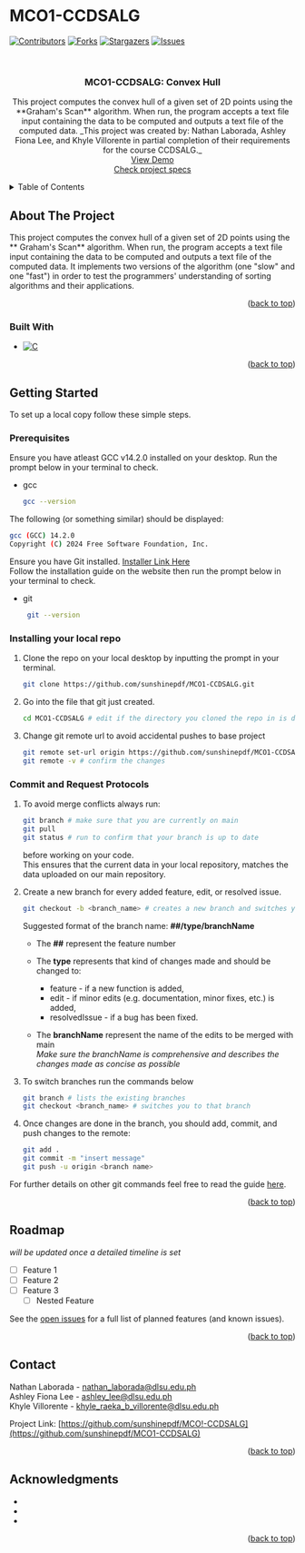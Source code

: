 # MCO1-CCDSALG

<!-- Improved compatibility of back to top link: See: https://github.com/othneildrew/Best-README-Template/pull/73 -->
<a id="readme-top"></a>
<!--
*** Thanks for checking out the Best-README-Template. If you have a suggestion
*** that would make this better, please fork the repo and create a pull request
*** or simply open an issue with the tag "enhancement".
*** Don't forget to give the project a star!
*** Thanks again! Now go create something AMAZING! :D
-->



<!-- PROJECT SHIELDS -->
<!--
*** I'm using markdown "reference style" links for readability.
*** Reference links are enclosed in brackets [ ] instead of parentheses ( ).
*** See the bottom of this document for the declaration of the reference variables
*** for contributors-url, forks-url, etc. This is an optional, concise syntax you may use.
*** https://www.markdownguide.org/basic-syntax/#reference-style-links
-->
[![Contributors][contributors-shield]][contributors-url]
[![Forks][forks-shield]][forks-url]
[![Stargazers][stars-shield]][stars-url]
[![Issues][issues-shield]][issues-url]



<!-- PROJECT LOGO -->
<br />
<div align="center">
  <a href="https://github.com/sunshinepdf/MCO1-CCDSALG">
  </a>

<h3 align="center">MCO1-CCDSALG: Convex Hull</h3>

  <p align="center">
    This project computes the convex hull of a given set of 2D points using the **Graham's Scan** algorithm. When run, the program accepts a text file input containing the data to be computed and outputs a text file of the computed data. _This project was created by: Nathan Laborada, Ashley Fiona Lee, and Khyle Villorente in partial completion of their requirements for the course CCDSALG._
    <br />
    <a href="https://github.com/sunshinepdf/MCO1-CCDSALG">View Demo</a>
    <br />
    <a href="https://github.com/sunshinepdf/MCO1-CCDSALG">Check project specs</a>
  </p>
</div>



<!-- TABLE OF CONTENTS -->
<details>
  <summary>Table of Contents</summary>
  <ol>
    <li>
      <a href="#about-the-project">About The Project</a>
      <ul>
        <li><a href="#built-with">Built With</a></li>
      </ul>
    </li>
    <li>
      <a href="#getting-started">Getting Started</a>
      <ul>
        <li><a href="#prerequisites">Prerequisites</a></li>
        <li><a href="#installing-your-local-repo">Installing your local repo</a></li>
        <li><a href="#commit-and-request-protocols">Commit and Request Protocols</a></li>
      </ul>
    </li>
    <li><a href="#roadmap">Roadmap</a></li>
    <li><a href="#contributing">Contributing</a></li>
    <li><a href="#contact">Contact</a></li>
    <li><a href="#acknowledgments">Acknowledgments</a></li>
  </ol>
</details>



<!-- ABOUT THE PROJECT -->
## About The Project

 This project computes the convex hull of a given set of 2D points using the ** Graham's Scan** algorithm. When run, the program accepts a text file input containing the data to be computed and outputs a text file of the computed data. It implements two versions of the algorithm (one "slow" and one "fast") in order to test the programmers' understanding of sorting algorithms and their applications.

<p align="right">(<a href="#readme-top">back to top</a>)</p>



### Built With

* [![C][C-shield]][C-url]

<p align="right">(<a href="#readme-top">back to top</a>)</p>



<!-- GETTING STARTED -->
## Getting Started

To set up a local copy follow these simple steps.

### Prerequisites

Ensure you have atleast GCC v14.2.0 installed on your desktop. Run the prompt below in your terminal to check.
* gcc 
  ```sh
  gcc --version
  ```
The following (or something similar) should be displayed:
  ```sh
  gcc (GCC) 14.2.0 
  Copyright (C) 2024 Free Software Foundation, Inc.
  ```
Ensure you have Git installed. [Installer Link Here](https://git-scm.com/downloads/win)
<br />
Follow the installation guide on the website then run the prompt below in your terminal to check.
* git 
  ```sh
   git --version
  ```
### Installing your local repo

1. Clone the repo on your local desktop by inputting the prompt in your terminal.
   ```sh
   git clone https://github.com/sunshinepdf/MCO1-CCDSALG.git
   ```
   
2. Go into the file that git just created.
   ```sh
   cd MCO1-CCDSALG # edit if the directory you cloned the repo in is different
   ```
   
3. Change git remote url to avoid accidental pushes to base project
   ```sh
   git remote set-url origin https://github.com/sunshinepdf/MCO1-CCDSALG.git
   git remote -v # confirm the changes
   ```
   
### Commit and Request Protocols

1. To avoid merge conflicts always run:
   ```sh
   git branch # make sure that you are currently on main
   git pull
   git status # run to confirm that your branch is up to date
   ```
   before working on your code.
   <br />
   This ensures that the current data in your local repository, matches the data uploaded on our main repository.

3. Create a new branch for every added feature, edit, or resolved issue.
   ```sh
   git checkout -b <branch_name> # creates a new branch and switches you to that branch automatically
   ```
   Suggested format of the branch name:
       **##/type/branchName**
   
    * The **##** represent the feature number
      
    * The **type** represents that kind of changes made and should be changed to:
       + feature - if a new function is added,
       + edit - if minor edits (e.g. documentation, minor fixes, etc.) is added,
       + resolvedIssue - if a bug has been fixed.
         
    * The **branchName** represent the name of the edits to be merged with main
      <br />
      _Make sure the branchName is comprehensive and describes the changes made as concise as possible_

4. To switch branches run the commands below
   ```sh
   git branch # lists the existing branches
   git checkout <branch_name> # switches you to that branch
   ```
5. Once changes are done in the branch, you should add, commit, and push changes to the remote:
   ```sh
   git add .
   git commit -m "insert message"
   git push -u origin <branch name>
   ```
For further details on other git commands feel free to read the guide [here](https://www.atlassian.com/git/glossary#commands).
<p align="right">(<a href="#readme-top">back to top</a>)</p>


<!-- ROADMAP -->
## Roadmap
_will be updated once a detailed timeline is set_
- [ ] Feature 1
- [ ] Feature 2
- [ ] Feature 3
    - [ ] Nested Feature

See the [open issues](https://github.com/sunshinepdf/MCO1-CCDSALG/issues) for a full list of planned features (and known issues).

<p align="right">(<a href="#readme-top">back to top</a>)</p>

<!-- CONTACT -->
## Contact

Nathan Laborada - nathan_laborada@dlsu.edu.ph
<br />
Ashley Fiona Lee - ashley_lee@dlsu.edu.ph
<br />
Khyle Villorente - khyle_raeka_b_villorente@dlsu.edu.ph

Project Link: [https://github.com/sunshinepdf/MCO!-CCDSALG](https://github.com/sunshinepdf/MCO1-CCDSALG)

<p align="right">(<a href="#readme-top">back to top</a>)</p>



<!-- ACKNOWLEDGMENTS -->
## Acknowledgments

* []()
* []()
* []()

<p align="right">(<a href="#readme-top">back to top</a>)</p>



<!-- MARKDOWN LINKS & IMAGES -->
<!-- https://www.markdownguide.org/basic-syntax/#reference-style-links -->
[contributors-shield]: https://img.shields.io/github/contributors/sunshinepdf/MCO1-CCDSALG.svg?style=for-the-badge
[contributors-url]: https://github.com/sunshinepdf/MCO1-CCDSALG/graphs/contributors
[forks-shield]: https://img.shields.io/github/forks/sunshinepdf/MCO1-CCDSALG.svg?style=for-the-badge
[forks-url]: https://github.com/sunshinepdf/MCO1-CCDSALG/network/members
[stars-shield]: https://img.shields.io/github/stars/sunshinepdf/MCO1-CCDSALG.svg?style=for-the-badge
[stars-url]: https://github.com/sunshinepdf/MCO1-CCDSALG/stargazers
[issues-shield]: https://img.shields.io/github/issues/sunshinepdf/MCO1-CCDSALG.svg?style=for-the-badge
[issues-url]: https://github.com/sunshinepdf/MCO1-CCDSALG/issues
[C-shield]: https://img.shields.io/badge/-C-blue.svg?style=for-the-badge&logo=c
[C-url]: https://devdocs.io/c/

